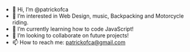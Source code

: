 - 👋 Hi, I’m @patrickofca
- 👀 I’m interested in Web Design, music, Backpacking and Motorcycle riding.
- 🌱 I’m currently learning how to code JavaScript!
- 💞️ I’m looking to collaborate on future projects!
- 📫 How to reach me: patrickofca@gmail.com

<!---
patrickofca/patrickofca is a ✨ special ✨ repository because its `README.md` (this file) appears on your GitHub profile.
You can click the Preview link to take a look at your changes.
--->
